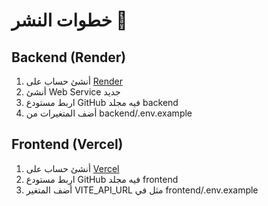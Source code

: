 # خطوات النشر 🚀

## Backend (Render)
1. أنشئ حساب على [Render](https://render.com)
2. أنشئ Web Service جديد
3. اربط مستودع GitHub فيه مجلد backend
4. أضف المتغيرات من backend/.env.example

## Frontend (Vercel)
1. أنشئ حساب على [Vercel](https://vercel.com)
2. اربط مستودع GitHub فيه مجلد frontend
3. أضف المتغير VITE_API_URL مثل في frontend/.env.example
